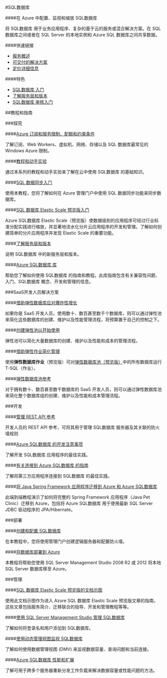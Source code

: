 <properties linkid="dev-net-sql-database" urlDisplayName="Windows Azure SQL数据库" pageTitle="SQL数据库 - Azure 微软云" metaKeywords="SQL数据库,SQL Database,Azure SQL Database,配置,监视,缩放,同步,Elastic Scale,Spring Framework,迁移" description="在 Azure 中配置、监视和缩放 SQL数据库。将 SQL数据库 用于业务应用程序、复杂的基于云的服务或混合解决方案。在 SQL 数据库之间或者在 SQL Server 的本地实例和 Azure SQL 数据库之间共享数据。" metaCanonical="" services="SQL数据库" documentationCenter="Services" title="Configure, monitor, and scale your SQL数据库s in Azure" authors="" solutions="" manager="" editor="" />
<tags ms.service="SQL数据库"
    ms.date=""
    wacn.date=""
    />


#SQL数据库

####在 Azure 中配置、监视和缩放 SQL数据库

将 SQL数据库 用于业务应用程序、复杂的基于云的服务或混合解决方案。在 SQL 数据库之间或者在 SQL Server 的本地实例和 Azure SQL 数据库之间共享数据。

####快速链接

-   [服务概述](/home/features/sql-database/)
-   [可交付的解决方案](/zh-cn/solutions/data-management/)
-   [定价详细信息](/home/features/sql-database/#price)

####特色

-   [SQL数据库 入门](/zh-cn/documentation/articles/sql-database-get-started/)
-   [了解服务层和版本](http://msdn.microsoft.com/zh-cn/library/azure/fea26432-7462-48a0-b58d-a6e3e36da165)
-   [SQL数据库 审核入门](/zh-cn/documentation/articles/sql-database-auditing-get-started/)

##教程和指南

###探究

####[Azure 订阅和服务限制、配额和约束条件](/zh-cn/documentation/articles/azure-subscription-service-limits/)

了解订阅、Web Workers、虚拟机、网络、存储以及 SQL 数据库最常见的 Windows Azure 限制。

####[教程和动手实验](http://msdn.microsoft.com/zh-cn/library/azure/hh778415.aspx)

通过本系列的教程和动手实验来了解在云中使用 SQL数据库 的基础知识。

####[SQL 数据同步入门](/zh-cn/documentation/articles/sql-database-get-started-sql-data-sync/)

使用本教程，您将了解如何在 Azure 管理门户中使用 SQL 数据同步功能来同步数据库。

####[SQL 数据库 Elastic Scale 预览版入门](/zh-cn/documentation/articles/sql-database-elastic-scale-get-started/)

Azure SQL数据库 Elastic Scale（预览版）使数据级别的应用程序可经过行业标准分配实践进行缩放，并显著地流水化分片云应用程序的开发和管理。了解如何创建简单的分片应用程序并发现 Elastic Scale 的重要功能。

####[了解服务层和版本](http://msdn.microsoft.com/zh-cn/library/azure/fea26432-7462-48a0-b58d-a6e3e36da165)

说明 SQL数据库 中的新服务层和版本。

####[Azure SQL数据库 库](http://msdn.microsoft.com/zh-cn/library/azure/ee336279.aspx?amp;clcid=0x804)

帮助您了解如何使用 SQL数据库 的指南和教程。此库指南包含有关兼容性问题、入门、SQL数据库 概念、开发和管理的信息。
  
###SaaS开发人员解决方案

####[借助弹性数据库应对爆炸性增长](sql-database-elastic-pool)  

如果你是 SaaS 开发人员，使用数十、数百甚至数千个数据库，则可以通过弹性池来简化这些数据库的创建、维护以及性能管理流程，将预算置于自己的控制之下。  

####[创建弹性池以开始使用](sql-database-elastic-pool-portal)  

弹性池可以简化大量数据库的创建、维护以及性能和成本的管理流程。  

####[借助弹性作业简化管理](sql-database-elastic-jobs-overview)  

使用**弹性数据库作业**（预览版）可对[弹性数据库池（预览版）](sql-database-elastic-pool)中的所有数据库运行 T-SQL（作业）。  

####[弹性数据库池参考](sql-database-elastic-pool-reference)  

对于拥有数十、数百甚至数千数据库的 SaaS 开发人员，则可以通过弹性数据库池来简化整个数据库组的创建、维护以及性能和成本管理流程。  

<!--####[弹性数据库工具](sql-database-elastic-scale-documentation-map)-->  

###开发

####[管理 REST API 参考](http://msdn.microsoft.com/zh-cn/library/azure/dn505719?amp;clcid=0x804)

开发人员的 REST API 参考，可将其用于管理 SQL数据库 服务器及其关联的防火墙规则

####[Azure SQL数据库 的开发注意事项](http://msdn.microsoft.com/zh-cn/library/azure/ee730903.aspx?amp;clcid=0x804)

了解开发 SQL数据库 应用程序的最佳实践。

####[有关连接到 Azure SQL数据库 的指南](http://msdn.microsoft.com/zh-cn/library/azure/ee336282.aspx?amp;clcid=0x804)

了解将第三方应用程序连接到 SQL数据库 的最佳实践。

####[将 Java Spring Framework 应用程序迁移到 Azure 和 Azure SQL数据库](http://petclinic.cloudapp.net/)

此端到端教程演示了如何将完整的 Spring Framework 应用程序（Java Pet Clinic）迁移到 Azure，包括将 Azure SQL数据库 用于使用最新 SQL Server JDBC 驱动程序的 JPA/Hibernate。

###部署

####[创建和配置 SQL数据库](/zh-cn/documentation/articles/sql-database-create-configure/)

在本教程中，您将使用管理门户创建逻辑服务器和配置防火墙。

####[将数据库部署到 Azure](/zh-cn/documentation/articles/sql-database-deploy/)

本教程将帮助您使用 SQL Server Management Studio 2008 R2 或 2012 将本地 SQL Server 数据库移至 Azure。

###管理

####[SQL 数据库 Elastic Scale 预览版的文档示图](/zh-cn/documentation/articles/sql-database-elastic-scale-documentation-map/)

使用此文档示图作为进入 Azure SQL 数据库 Elastic Scale 预览版文章的指南。这些文章包括服务简介、迁移联合的指导、开发和管理教程等等。

####[使用 SQL Server Management Studio 管理 SQL数据库](/zh-cn/documentation/articles/sql-database-manage-azure-ssms/)

了解如何将登录名和用户添加到 SQL数据库。

####[使用动态管理视图监视 SQL数据库](http://msdn.microsoft.com/library/azure/ff394114.aspx?amp;clcid=0x804)

了解如何使用数据管理视图 (DMV) 来监视数据容量、查询问题和当前连接。

####[Azure SQL数据库 性能和扩展](http://go.microsoft.com/fwlink/p/?linkid=397217&amp;clcid=0x804)

了解可用于跨多个服务器重新分发工作负载来解决数据容量或性能问题的方法。


